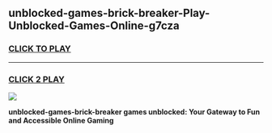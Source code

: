 
## unblocked-games-brick-breaker-Play-Unblocked-Games-Online-g7cza
<h3>
<a href="https://premium76.site?title=unblocked-games-brick-breaker&ref=24A">CLICK TO PLAY</a></h3>
<hr>

<h3>
<a href="https://premium76.site?title=unblocked-games-brick-breaker&ref=24A">CLICK 2 PLAY</a>
  
</h3>

<a href="https://premium76.site?title=unblocked-games-brick-breaker&ref=24A"><img src="https://clearcache.store/games.png"></a>


**unblocked-games-brick-breaker games unblocked: Your Gateway to Fun and Accessible Online Gaming**

